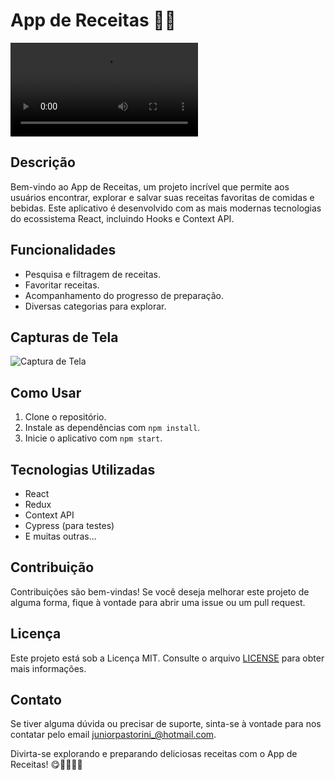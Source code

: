 # App de Receitas 🍔🍹

![App de Receitas](./VID-20230619-WA0066.mp4)

## Descrição

Bem-vindo ao App de Receitas, um projeto incrível que permite aos usuários encontrar, explorar e salvar suas receitas favoritas de comidas e bebidas. Este aplicativo é desenvolvido com as mais modernas tecnologias do ecossistema React, incluindo Hooks e Context API.

## Funcionalidades

- Pesquisa e filtragem de receitas.
- Favoritar receitas.
- Acompanhamento do progresso de preparação.
- Diversas categorias para explorar.

## Capturas de Tela

![Captura de Tela](link)

## Como Usar

1. Clone o repositório.
2. Instale as dependências com `npm install`.
3. Inicie o aplicativo com `npm start`.

## Tecnologias Utilizadas

- React
- Redux
- Context API
- Cypress (para testes)
- E muitas outras...

## Contribuição

Contribuições são bem-vindas! Se você deseja melhorar este projeto de alguma forma, fique à vontade para abrir uma issue ou um pull request.

## Licença

Este projeto está sob a Licença MIT. Consulte o arquivo [LICENSE](link-para-licenca) para obter mais informações.

## Contato

Se tiver alguma dúvida ou precisar de suporte, sinta-se à vontade para nos contatar pelo email [juniorpastorini_@hotmail.com](mailto:juniorpastorini_@hotmail.com).

Divirta-se explorando e preparando deliciosas receitas com o App de Receitas! 😋👩‍🍳👨‍🍳
